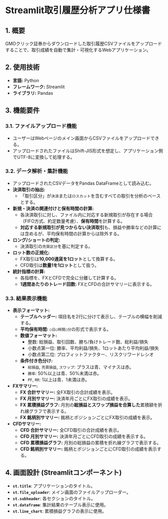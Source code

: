 # Streamlit取引履歴分析アプリ仕様書

## 1. 概要

GMOクリック証券からダウンロードした取引履歴CSVファイルをアップロードすることで、取引成績を自動で集計・可視化するWebアプリケーション。

## 2. 使用技術

- **言語:** Python
- **フレームワーク:** Streamlit
- **ライブラリ:** Pandas

## 3. 機能要件

### 3.1. ファイルアップロード機能
- ユーザーはWebページのメイン画面からCSVファイルをアップロードできる。
- アップロードされたファイルはShift-JIS形式を想定し、アプリケーション側でUTF-8に変換して処理する。

### 3.2. データ解析・集計機能
- アップロードされたCSVデータをPandas DataFrameとして読み込む。
- **決済取引の抽出:**
  - 「取引区分」が`決済`または`ロスカット`を含むすべての取引を分析のベースとする。
- **新規・決済の関連付けと保有時間の計算:**
  - 各決済取引に対し、ファイル内に対応する新規取引が存在する場合（FIFO方式、約定数量考慮）、**保有時間**を計算する。
  - **対応する新規取引が見つからない決済取引**も、損益や勝率などの計算には含めるが、平均保有時間の計算からは除外する。
- **ロング/ショートの判定:**
  - 決済取引の`売買区分`を基に判定する。
- **ロット数の正規化:**
  - FX取引は**10,000通貨を1ロット**として換算する。
  - CFD取引は**数量1を1ロット**として扱う。
- **統計指標の計算:**
  - 各指標を、FXとCFDで完全に分離して計算する。
  - **1週間あたりのトレード回数:** FXとCFDの合計サマリーに表示する。

### 3.3. 結果表示機能
- **表示フォーマット:**
  - **テーブルヘッダー:** 項目名を2行に分けて表示し、テーブルの横幅を削減する。
  - **平均保有時間:** `○日○時間○分`の形式で表示する。
  - **数値フォーマット:**
    - 整数: 総損益、取引回数、勝ち/負けトレード数、総利益/損失
    - 小数点第一位: 勝率、平均利益/損失、1ロットあたり平均利益/損失
    - 小数点第二位: プロフィットファクター、リスクリワードレシオ
  - **条件付き色分け:**
    - `総損益`, `売買損益`, `スワップ`: プラスは青、マイナスは赤。
    - `勝率`: 50%以上は青、50%未満は赤。
    - `PF`, `RR`: 1以上は青、1未満は赤。
- **FXサマリー:**
  - **FX 合計サマリー:** 全FX取引の合計成績を表示。
  - **FX 月別サマリー:** 決済年月ごとにFX取引の成績を表示。
  - **FX 累積損益グラフ:** 月別の**総損益とスワップ損益を合算した**累積額を折れ線グラフで表示する。
  - **FX 銘柄別サマリー:** 銘柄とポジションごとにFX取引の成績を表示。
- **CFDサマリー:**
  - **CFD 合計サマリー:** 全CFD取引の合計成績を表示。
  - **CFD 月別サマリー:** 決済年月ごとにCFD取引の成績を表示する。
  - **CFD 累積損益グラフ:** 月別の総損益の累積を折れ線グラフで表示する。
  - **CFD 銘柄別サマリー:** 銘柄とポジションごとにCFD取引の成績を表示する。

## 4. 画面設計 (Streamlitコンポーネント)

- **`st.title`**: アプリケーションのタイトル。
- **`st.file_uploader`**: メイン画面のファイルアップローダー。
- **`st.subheader`**: 各セクションのタイトル。
- **`st.dataframe`**: 集計結果のテーブル表示に使用。
- **`st.line_chart`**: 累積損益グラフの表示に使用。
